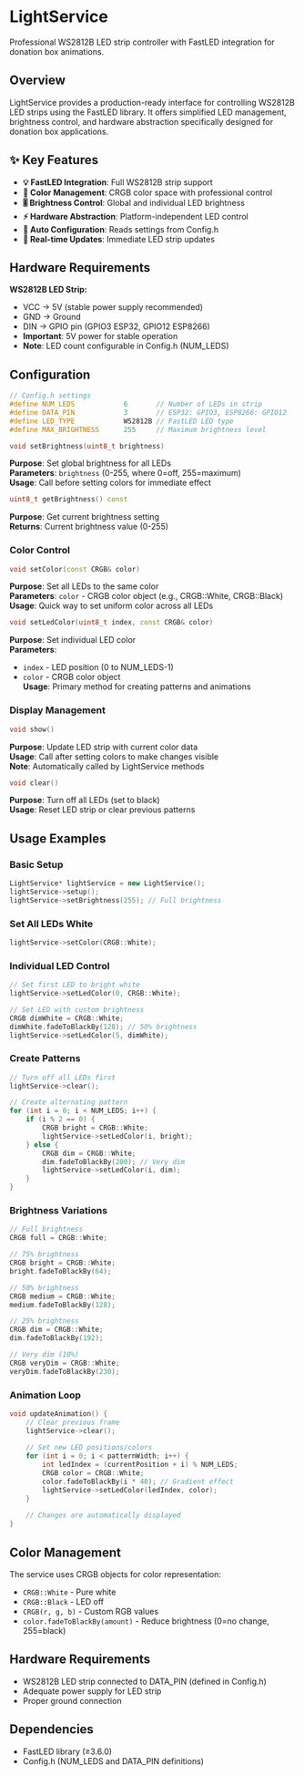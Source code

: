 # LightService

Professional WS2812B LED strip controller with FastLED integration for donation box animations.

## Overview

LightService provides a production-ready interface for controlling WS2812B LED strips using the FastLED library. It offers simplified LED management, brightness control, and hardware abstraction specifically designed for donation box applications.

## ✨ Key Features

- **💡 FastLED Integration**: Full WS2812B strip support
- **🎨 Color Management**: CRGB color space with professional control
- **🎚️ Brightness Control**: Global and individual LED brightness
- **⚡ Hardware Abstraction**: Platform-independent LED control
- **🔧 Auto Configuration**: Reads settings from Config.h
- **📱 Real-time Updates**: Immediate LED strip updates

## Hardware Requirements

**WS2812B LED Strip:**
- VCC → 5V (stable power supply recommended)
- GND → Ground
- DIN → GPIO pin (GPIO3 ESP32, GPIO12 ESP8266)
- **Important**: 5V power for stable operation
- **Note**: LED count configurable in Config.h (NUM_LEDS)

## Configuration

```cpp
// Config.h settings
#define NUM_LEDS            6       // Number of LEDs in strip
#define DATA_PIN            3       // ESP32: GPIO3, ESP8266: GPIO12  
#define LED_TYPE            WS2812B // FastLED LED type
#define MAX_BRIGHTNESS      255     // Maximum brightness level
```
```cpp
void setBrightness(uint8_t brightness)
```
**Purpose**: Set global brightness for all LEDs  
**Parameters**: `brightness` (0-255, where 0=off, 255=maximum)  
**Usage**: Call before setting colors for immediate effect

```cpp
uint8_t getBrightness() const
```
**Purpose**: Get current brightness setting  
**Returns**: Current brightness value (0-255)

### Color Control
```cpp
void setColor(const CRGB& color)
```
**Purpose**: Set all LEDs to the same color  
**Parameters**: `color` - CRGB color object (e.g., CRGB::White, CRGB::Black)  
**Usage**: Quick way to set uniform color across all LEDs

```cpp
void setLedColor(uint8_t index, const CRGB& color)
```
**Purpose**: Set individual LED color  
**Parameters**: 
- `index` - LED position (0 to NUM_LEDS-1)
- `color` - CRGB color object  
**Usage**: Primary method for creating patterns and animations

### Display Management
```cpp
void show()
```
**Purpose**: Update LED strip with current color data  
**Usage**: Call after setting colors to make changes visible  
**Note**: Automatically called by LightService methods

```cpp
void clear()
```
**Purpose**: Turn off all LEDs (set to black)  
**Usage**: Reset LED strip or clear previous patterns

## Usage Examples

### Basic Setup
```cpp
LightService* lightService = new LightService();
lightService->setup();
lightService->setBrightness(255); // Full brightness
```

### Set All LEDs White
```cpp
lightService->setColor(CRGB::White);
```

### Individual LED Control
```cpp
// Set first LED to bright white
lightService->setLedColor(0, CRGB::White);

// Set LED with custom brightness
CRGB dimWhite = CRGB::White;
dimWhite.fadeToBlackBy(128); // 50% brightness
lightService->setLedColor(5, dimWhite);
```

### Create Patterns
```cpp
// Turn off all LEDs first
lightService->clear();

// Create alternating pattern
for (int i = 0; i < NUM_LEDS; i++) {
    if (i % 2 == 0) {
        CRGB bright = CRGB::White;
        lightService->setLedColor(i, bright);
    } else {
        CRGB dim = CRGB::White;
        dim.fadeToBlackBy(200); // Very dim
        lightService->setLedColor(i, dim);
    }
}
```

### Brightness Variations
```cpp
// Full brightness
CRGB full = CRGB::White;

// 75% brightness  
CRGB bright = CRGB::White;
bright.fadeToBlackBy(64);

// 50% brightness
CRGB medium = CRGB::White;
medium.fadeToBlackBy(128);

// 25% brightness
CRGB dim = CRGB::White;
dim.fadeToBlackBy(192);

// Very dim (10%)
CRGB veryDim = CRGB::White;
veryDim.fadeToBlackBy(230);
```

### Animation Loop
```cpp
void updateAnimation() {
    // Clear previous frame
    lightService->clear();
    
    // Set new LED positions/colors
    for (int i = 0; i < patternWidth; i++) {
        int ledIndex = (currentPosition + i) % NUM_LEDS;
        CRGB color = CRGB::White;
        color.fadeToBlackBy(i * 40); // Gradient effect
        lightService->setLedColor(ledIndex, color);
    }
    
    // Changes are automatically displayed
}
```

## Color Management
The service uses CRGB objects for color representation:
- `CRGB::White` - Pure white
- `CRGB::Black` - LED off
- `CRGB(r, g, b)` - Custom RGB values
- `color.fadeToBlackBy(amount)` - Reduce brightness (0=no change, 255=black)

## Hardware Requirements
- WS2812B LED strip connected to DATA_PIN (defined in Config.h)
- Adequate power supply for LED strip
- Proper ground connection

## Dependencies
- FastLED library (≥3.6.0)
- Config.h (NUM_LEDS and DATA_PIN definitions)
